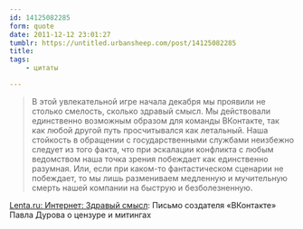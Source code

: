 ```yaml
---
id: 14125082285
form: quote
date: 2011-12-12 23:01:27
tumblr: https://untitled.urbansheep.com/post/14125082285
title:
tags:
    - цитаты

---
```


<blockquote>
В этой увлекательной игре начала декабря мы проявили не столько смелость, сколько здравый смысл. Мы действовали единственно возможным образом для команды ВКонтакте, так как любой другой путь просчитывался как летальный. Наша стойкость в обращении с государственными службами неизбежно следует из того факта, что при эскалации конфликта с любым ведомством наша точка зрения побеждает как единственно разумная. Или, если при каком-то фантастическом сценарии не побеждает, то мы лишь размениваем медленную и мучительную смерть нашей компании на быструю и безболезненную.
</blockquote>

<a href="http://lenta.ru/articles/2011/12/12/durov/">Lenta.ru: Интернет: Здравый смысл</a>: Письмо создателя «ВКонтакте» Павла Дурова о цензуре и митингах

